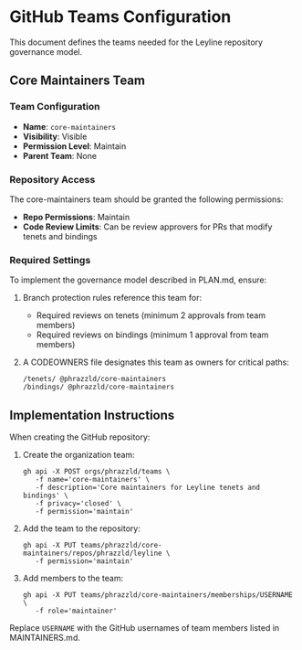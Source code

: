 # GitHub Teams Configuration

This document defines the teams needed for the Leyline repository governance model.

## Core Maintainers Team

### Team Configuration
- **Name**: `core-maintainers`
- **Visibility**: Visible
- **Permission Level**: Maintain
- **Parent Team**: None

### Repository Access
The core-maintainers team should be granted the following permissions:
- **Repo Permissions**: Maintain
- **Code Review Limits**: Can be review approvers for PRs that modify tenets and bindings

### Required Settings
To implement the governance model described in PLAN.md, ensure:

1. Branch protection rules reference this team for:
   - Required reviews on tenets (minimum 2 approvals from team members)
   - Required reviews on bindings (minimum 1 approval from team members)

2. A CODEOWNERS file designates this team as owners for critical paths:
   ```
   /tenets/ @phrazzld/core-maintainers
   /bindings/ @phrazzld/core-maintainers
   ```

## Implementation Instructions

When creating the GitHub repository:

1. Create the organization team:
   ```
   gh api -X POST orgs/phrazzld/teams \
      -f name='core-maintainers' \
      -f description='Core maintainers for Leyline tenets and bindings' \
      -f privacy='closed' \
      -f permission='maintain'
   ```

2. Add the team to the repository:
   ```
   gh api -X PUT teams/phrazzld/core-maintainers/repos/phrazzld/leyline \
      -f permission='maintain'
   ```

3. Add members to the team:
   ```
   gh api -X PUT teams/phrazzld/core-maintainers/memberships/USERNAME \
      -f role='maintainer'
   ```

Replace `USERNAME` with the GitHub usernames of team members listed in MAINTAINERS.md.